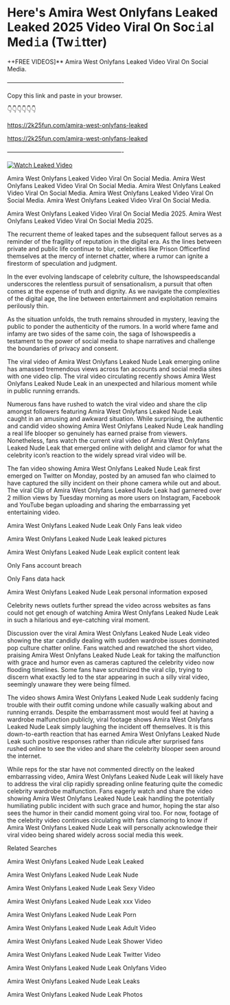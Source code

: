 # Here's Amira West Onlyfans Leaked Leaked 2025 Video Viral On Soc𝚒al Med𝚒a (Tw𝚒tter)

++FREE VIDEOS]** Amira West Onlyfans Leaked Video Viral On Social Media.

———————————————————-

Copy this link and paste in your browser.

👇👇👇👇👇👇

https://2k25fun.com/amira-west-onlyfans-leaked

https://2k25fun.com/amira-west-onlyfans-leaked

———————————————————-

[![Watch Leaked Video](https://miro.medium.com/v2/resize:fit:828/format:webp/1*cilzJN44JGOrTw9NJCrNHA.gif "Watch Leaked Video")](https://2k25fun.com/amira-west-onlyfans-leaked)

Amira West Onlyfans Leaked Video Viral On Social Media. Amira West Onlyfans Leaked Video Viral On Social Media. Amira West Onlyfans Leaked Video Viral On Social Media. Amira West Onlyfans Leaked Video Viral On Social Media. Amira West Onlyfans Leaked Video Viral On Social Media.

Amira West Onlyfans Leaked Video Viral On Social Media 2025. Amira West Onlyfans Leaked Video Viral On Social Media 2025.

The recurrent theme of leaked tapes and the subsequent fallout serves as a reminder of the fragility of reputation in the digital era. As the lines between private and public life continue to blur, celebrities like Prison Officerfind themselves at the mercy of internet chatter, where a rumor can ignite a firestorm of speculation and judgment.

In the ever evolving landscape of celebrity culture, the Ishowspeedscandal underscores the relentless pursuit of sensationalism, a pursuit that often comes at the expense of truth and dignity. As we navigate the complexities of the digital age, the line between entertainment and exploitation remains perilously thin.

As the situation unfolds, the truth remains shrouded in mystery, leaving the public to ponder the authenticity of the rumors. In a world where fame and infamy are two sides of the same coin, the saga of Ishowspeedis a testament to the power of social media to shape narratives and challenge the boundaries of privacy and consent.

The viral video of Amira West Onlyfans Leaked Nude Leak emerging online has amassed tremendous views across fan accounts and social media sites with one video clip. The viral video circulating recently shows Amira West Onlyfans Leaked Nude Leak in an unexpected and hilarious moment while in public running errands.

Numerous fans have rushed to watch the viral video and share the clip amongst followers featuring Amira West Onlyfans Leaked Nude Leak caught in an amusing and awkward situation. While surprising, the authentic and candid video showing Amira West Onlyfans Leaked Nude Leak handling a real life blooper so genuinely has earned praise from viewers. Nonetheless, fans watch the current viral video of Amira West Onlyfans Leaked Nude Leak that emerged online with delight and clamor for what the celebrity icon’s reaction to the widely spread viral video will be.

The fan video showing Amira West Onlyfans Leaked Nude Leak first emerged on Twitter on Monday, posted by an amused fan who claimed to have captured the silly incident on their phone camera while out and about. The viral Clip of Amira West Onlyfans Leaked Nude Leak had garnered over 2 million views by Tuesday morning as more users on Instagram, Facebook and YouTube began uploading and sharing the embarrassing yet entertaining video.

Amira West Onlyfans Leaked Nude Leak Only Fans leak video

Amira West Onlyfans Leaked Nude Leak leaked pictures

Amira West Onlyfans Leaked Nude Leak explicit content leak

Only Fans account breach

Only Fans data hack

Amira West Onlyfans Leaked Nude Leak personal information exposed

Celebrity news outlets further spread the video across websites as fans could not get enough of watching Amira West Onlyfans Leaked Nude Leak in such a hilarious and eye-catching viral moment.

Discussion over the viral Amira West Onlyfans Leaked Nude Leak video showing the star candidly dealing with sudden wardrobe issues dominated pop culture chatter online. Fans watched and rewatched the short video, praising Amira West Onlyfans Leaked Nude Leak for taking the malfunction with grace and humor even as cameras captured the celebrity video now flooding timelines. Some fans have scrutinized the viral clip, trying to discern what exactly led to the star appearing in such a silly viral video, seemingly unaware they were being filmed.

The video shows Amira West Onlyfans Leaked Nude Leak suddenly facing trouble with their outfit coming undone while casually walking about and running errands. Despite the embarrassment most would feel at having a wardrobe malfunction publicly, viral footage shows Amira West Onlyfans Leaked Nude Leak simply laughing the incident off themselves. It is this down-to-earth reaction that has earned Amira West Onlyfans Leaked Nude Leak such positive responses rather than ridicule after surprised fans rushed online to see the video and share the celebrity blooper seen around the internet.

While reps for the star have not commented directly on the leaked embarrassing video, Amira West Onlyfans Leaked Nude Leak will likely have to address the viral clip rapidly spreading online featuring quite the comedic celebrity wardrobe malfunction. Fans eagerly watch and share the video showing Amira West Onlyfans Leaked Nude Leak handling the potentially humiliating public incident with such grace and humor, hoping the star also sees the humor in their candid moment going viral too. For now, footage of the celebrity video continues circulating with fans clamoring to know if Amira West Onlyfans Leaked Nude Leak will personally acknowledge their viral video being shared widely across social media this week.

Related Searches

Amira West Onlyfans Leaked Nude Leak Leaked

Amira West Onlyfans Leaked Nude Leak Nude

Amira West Onlyfans Leaked Nude Leak Sexy Video

Amira West Onlyfans Leaked Nude Leak xxx Video

Amira West Onlyfans Leaked Nude Leak Porn

Amira West Onlyfans Leaked Nude Leak Adult Video

Amira West Onlyfans Leaked Nude Leak Shower Video

Amira West Onlyfans Leaked Nude Leak Twitter Video

Amira West Onlyfans Leaked Nude Leak Onlyfans Video

Amira West Onlyfans Leaked Nude Leak Leaks

Amira West Onlyfans Leaked Nude Leak Photos